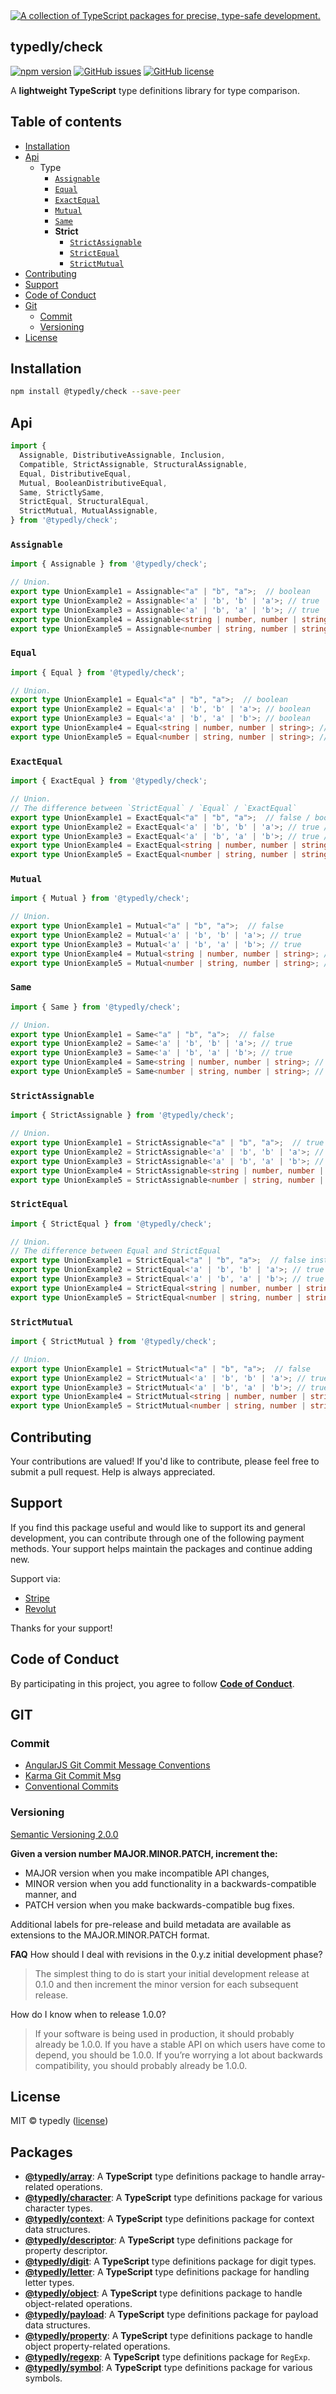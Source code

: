<a href="https://github.com/typescript-package">
  <img
    src="https://avatars.githubusercontent.com/u/189665258?s=150&u=712e292bae048947d1f7d2020d7d38875c40e63a&v=4"
    title="A collection of TypeScript packages for precise, type-safe development."
  />
</a>

## typedly/check

<!-- npm badge -->
[![npm version][typedly-npm-badge-svg]][typedly-npm-badge]
[![GitHub issues][typedly-badge-issues]][typedly-issues]
[![GitHub license][typedly-badge-license]][typedly-license]

A **lightweight TypeScript** type definitions library for type comparison.

## Table of contents

- [Installation](#installation)
- [Api](#api)
  - Type
    - [`Assignable`](#assignable)
    - [`Equal`](#equal)
    - [`ExactEqual`](#equal)
    - [`Mutual`](#mutual)
    - [`Same`](#same)
    - **Strict**
      - [`StrictAssignable`](#strictassignable)
      - [`StrictEqual`](#strictequal)
      - [`StrictMutual`](#strictmutual)
- [Contributing](#contributing)
- [Support](#support)
- [Code of Conduct](#code-of-conduct)
- [Git](#git)
  - [Commit](#commit)
  - [Versioning](#versioning)
- [License](#license)

## Installation

```bash
npm install @typedly/check --save-peer
```

## Api

```typescript
import {
  Assignable, DistributiveAssignable, Inclusion,
  Compatible, StrictAssignable, StructuralAssignable,
  Equal, DistributiveEqual,
  Mutual, BooleanDistributiveEqual,
  Same, StrictlySame,
  StrictEqual, StructuralEqual,
  StrictMutual, MutualAssignable,
} from '@typedly/check';
```

### `Assignable`

```typescript
import { Assignable } from '@typedly/check';

// Union.
export type UnionExample1 = Assignable<"a" | "b", "a">;  // boolean
export type UnionExample2 = Assignable<'a' | 'b', 'b' | 'a'>; // true
export type UnionExample3 = Assignable<'a' | 'b', 'a' | 'b'>; // true
export type UnionExample4 = Assignable<string | number, number | string>; // true
export type UnionExample5 = Assignable<number | string, number | string>; // true
```

### `Equal`

```typescript
import { Equal } from '@typedly/check';

// Union.
export type UnionExample1 = Equal<"a" | "b", "a">;  // boolean
export type UnionExample2 = Equal<'a' | 'b', 'b' | 'a'>; // boolean
export type UnionExample3 = Equal<'a' | 'b', 'a' | 'b'>; // boolean
export type UnionExample4 = Equal<string | number, number | string>; // boolean
export type UnionExample5 = Equal<number | string, number | string>; // boolean
```

### `ExactEqual`

```typescript
import { ExactEqual } from '@typedly/check';

// Union.
// The difference between `StrictEqual` / `Equal` / `ExactEqual`
export type UnionExample1 = ExactEqual<"a" | "b", "a">;  // false / boolean / false
export type UnionExample2 = ExactEqual<'a' | 'b', 'b' | 'a'>; // true / boolean / true
export type UnionExample3 = ExactEqual<'a' | 'b', 'a' | 'b'>; // true / boolean / true
export type UnionExample4 = ExactEqual<string | number, number | string>; // true / boolean / true
export type UnionExample5 = ExactEqual<number | string, number | string>; // true / boolean / true
```

### `Mutual`

```typescript
import { Mutual } from '@typedly/check';

// Union.
export type UnionExample1 = Mutual<"a" | "b", "a">;  // false
export type UnionExample2 = Mutual<'a' | 'b', 'b' | 'a'>; // true
export type UnionExample3 = Mutual<'a' | 'b', 'a' | 'b'>; // true
export type UnionExample4 = Mutual<string | number, number | string>; // true
export type UnionExample5 = Mutual<number | string, number | string>; // true
```

### `Same`

```typescript
import { Same } from '@typedly/check';

// Union.
export type UnionExample1 = Same<"a" | "b", "a">;  // false
export type UnionExample2 = Same<'a' | 'b', 'b' | 'a'>; // true
export type UnionExample3 = Same<'a' | 'b', 'a' | 'b'>; // true
export type UnionExample4 = Same<string | number, number | string>; // true
export type UnionExample5 = Same<number | string, number | string>; // true
```

### `StrictAssignable`

```typescript
import { StrictAssignable } from '@typedly/check';

// Union.
export type UnionExample1 = StrictAssignable<"a" | "b", "a">;  // true
export type UnionExample2 = StrictAssignable<'a' | 'b', 'b' | 'a'>; // true
export type UnionExample3 = StrictAssignable<'a' | 'b', 'a' | 'b'>; // true
export type UnionExample4 = StrictAssignable<string | number, number | string>; // true
export type UnionExample5 = StrictAssignable<number | string, number | string>; // true
```

### `StrictEqual`

```typescript
import { StrictEqual } from '@typedly/check';

// Union.
// The difference between Equal and StrictEqual
export type UnionExample1 = StrictEqual<"a" | "b", "a">;  // false instead of boolean
export type UnionExample2 = StrictEqual<'a' | 'b', 'b' | 'a'>; // true instead of boolean
export type UnionExample3 = StrictEqual<'a' | 'b', 'a' | 'b'>; // true instead of boolean
export type UnionExample4 = StrictEqual<string | number, number | string>; // true instead of boolean
export type UnionExample5 = StrictEqual<number | string, number | string>; // true instead of boolean
```

### `StrictMutual`

```typescript
import { StrictMutual } from '@typedly/check';

// Union.
export type UnionExample1 = StrictMutual<"a" | "b", "a">;  // false
export type UnionExample2 = StrictMutual<'a' | 'b', 'b' | 'a'>; // true
export type UnionExample3 = StrictMutual<'a' | 'b', 'a' | 'b'>; // true
export type UnionExample4 = StrictMutual<string | number, number | string>; // true
export type UnionExample5 = StrictMutual<number | string, number | string>; // true
```

## Contributing

Your contributions are valued! If you'd like to contribute, please feel free to submit a pull request. Help is always appreciated.

## Support

If you find this package useful and would like to support its and general development, you can contribute through one of the following payment methods. Your support helps maintain the packages and continue adding new.

Support via:

- [Stripe](https://donate.stripe.com/dR614hfDZcJE3wAcMM)
- [Revolut](https://checkout.revolut.com/pay/048b10a3-0e10-42c8-a917-e3e9cb4c8e29)

Thanks for your support!

## Code of Conduct

By participating in this project, you agree to follow **[Code of Conduct](https://www.contributor-covenant.org/version/2/1/code_of_conduct/)**.

## GIT

### Commit

- [AngularJS Git Commit Message Conventions][git-commit-angular]
- [Karma Git Commit Msg][git-commit-karma]
- [Conventional Commits][git-commit-conventional]

### Versioning

[Semantic Versioning 2.0.0][git-semver]

**Given a version number MAJOR.MINOR.PATCH, increment the:**

- MAJOR version when you make incompatible API changes,
- MINOR version when you add functionality in a backwards-compatible manner, and
- PATCH version when you make backwards-compatible bug fixes.

Additional labels for pre-release and build metadata are available as extensions to the MAJOR.MINOR.PATCH format.

**FAQ**
How should I deal with revisions in the 0.y.z initial development phase?

> The simplest thing to do is start your initial development release at 0.1.0 and then increment the minor version for each subsequent release.

How do I know when to release 1.0.0?

> If your software is being used in production, it should probably already be 1.0.0. If you have a stable API on which users have come to depend, you should be 1.0.0. If you’re worrying a lot about backwards compatibility, you should probably already be 1.0.0.

## License

MIT © typedly ([license][typedly-license])

## Packages

- **[@typedly/array](https://github.com/typedly/array)**: A **TypeScript** type definitions package to handle array-related operations.
- **[@typedly/character](https://github.com/typedly/character)**: A **TypeScript** type definitions package for various character types.
- **[@typedly/context](https://github.com/typedly/context)**: A **TypeScript** type definitions package for context data structures.
- **[@typedly/descriptor](https://github.com/typedly/descriptor)**: A **TypeScript** type definitions package for property descriptor.
- **[@typedly/digit](https://github.com/typedly/digit)**: A **TypeScript** type definitions package for digit types.
- **[@typedly/letter](https://github.com/typedly/letter)**: A **TypeScript** type definitions package for handling letter types.
- **[@typedly/object](https://github.com/typedly/object)**: A **TypeScript** type definitions package to handle object-related operations.
- **[@typedly/payload](https://github.com/typedly/payload)**: A **TypeScript** type definitions package for payload data structures.
- **[@typedly/property](https://github.com/typedly/property)**: A **TypeScript** type definitions package to handle object property-related operations.
- **[@typedly/regexp](https://github.com/typedly/regexp)**: A **TypeScript** type definitions package for `RegExp`.
- **[@typedly/symbol](https://github.com/typedly/symbol)**: A **TypeScript** type definitions package for various symbols.

<!-- This package: typedly  -->
  <!-- GitHub: badges -->
  [typedly-badge-issues]: https://img.shields.io/github/issues/typedly/check
  [typedly-badge-forks]: https://img.shields.io/github/forks/typedly/check
  [typedly-badge-stars]: https://img.shields.io/github/stars/typedly/check
  [typedly-badge-license]: https://img.shields.io/github/license/typedly/check
  <!-- GitHub: badges links -->
  [typedly-issues]: https://github.com/typedly/check/issues
  [typedly-forks]: https://github.com/typedly/check/network
  [typedly-license]: https://github.com/typedly/check/blob/master/LICENSE
  [typedly-stars]: https://github.com/typedly/check/stargazers
<!-- This package -->

<!-- Package: typedly -->
  <!-- npm -->
  [typedly-npm-badge-svg]: https://badge.fury.io/js/@typedly%2Fproject.svg
  [typedly-npm-badge]: https://badge.fury.io/js/@typedly%2Fproject

<!-- GIT -->
[git-semver]: http://semver.org/

<!-- GIT: commit -->
[git-commit-angular]: https://gist.github.com/stephenparish/9941e89d80e2bc58a153
[git-commit-karma]: http://karma-runner.github.io/0.10/dev/git-commit-msg.html
[git-commit-conventional]: https://www.conventionalcommits.org/en/v1.0.0/
